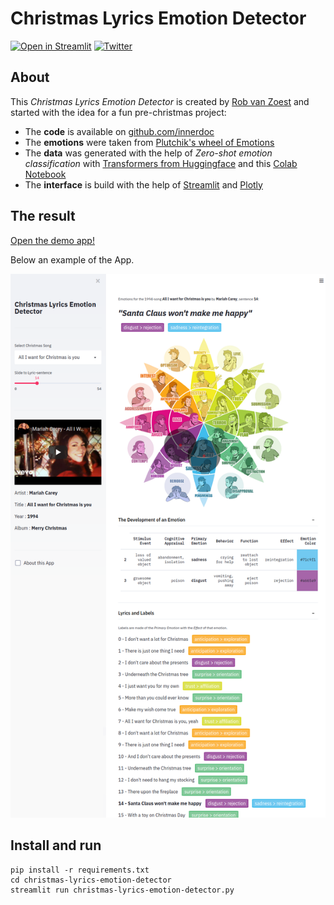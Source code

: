 # Christmas Lyrics Emotion Detector

[![Open in Streamlit](https://static.streamlit.io/badges/streamlit_badge_black_white.svg)](https://www.innerdoc.com/christmas-lyrics-emotions-demo/) [![Twitter](https://img.shields.io/twitter/url/https/twitter.com/cloudposse.svg?style=social&label=Follow%20%40innerdoc)](https://twitter.com/innerdoc_nlp)


## About
This *Christmas Lyrics Emotion Detector* is created by [Rob van Zoest](https://www.linkedin.com/in/robvanzoest/) and started with the idea for a fun pre-christmas project: 
- The **code** is available on [github.com/innerdoc](https://github.com/innerdoc/christmas-lyrics-emotion-detector)
- The **emotions** were taken from [Plutchik's wheel of Emotions](https://en.wikipedia.org/wiki/Robert_Plutchik)
- The **data** was generated with the help of *Zero-shot emotion classification* with [Transformers from Huggingface](https://joeddav.github.io/blog/2020/05/29/ZSL.html)
and this [Colab Notebook](https://colab.research.google.com/drive/1gcJq-6YXGca7i_8XUfq9z08MU_EWlkSd)
- The **interface** is build with the help of [Streamlit](https://www.streamlit.io/) and [Plotly](https://plotly.com/python/)


## The result
[Open the demo app!](https://www.innerdoc.com/christmas-lyrics-emotions-demo/)

Below an example of the App.

![alt text](christmas-lyrics-emotion-detector-streamlit.png "An example view of the Christmas Lyrics Emotions Detector App")


## Install and run
```
pip install -r requirements.txt
cd christmas-lyrics-emotion-detector
streamlit run christmas-lyrics-emotion-detector.py
```
